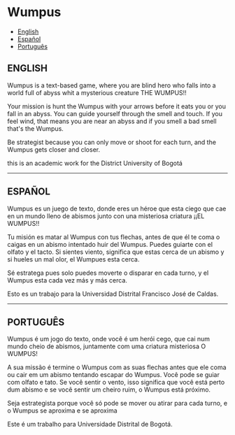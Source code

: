# Wumpus
- [English]( #english)
- [Español]( #espaÑol)
- [Português]( #portuguÊs)

## **ENGLISH**
Wumpus is a text-based game, where you are blind hero who falls into a world full of abyss whit a mysterious creature THE WUMPUS!!

Your mission is hunt the Wumpus with your arrows before it eats you or you fall in an abyss. You can guide yourself through the smell and touch. If you feel wind, that means you are near an abyss and if you smell a bad smell that's the Wumpus.

Be strategist because you can only move or shoot for each turn, and the Wumpus gets closer and closer.

this is an academic work for the District University of Bogotá
_______________________________________________________________________________________________________________________

## **ESPAÑOL**
Wumpus es un juego de texto, donde eres un héroe que esta ciego que cae en un mundo lleno de abismos junto con una misteriosa criatura ¡¡EL WUMPUS!!

Tu misión es matar al Wumpus con tus flechas, antes de que él te coma o caigas en un abismo intentado huir del Wumpus. Puedes guiarte con el olfato y el tacto. Si sientes viento, significa que estas cerca de un abismo y si hueles un mal olor, el Wumpues esta cerca.

Sé estratega pues solo puedes moverte o disparar en cada turno, y el Wumpus esta cada vez más y más cerca.

Esto es un trabajo para la Universidad Distrital Francisco José de Caldas.
_______________________________________________________________________________________________________________________

## **PORTUGUÊS**
Wumpus é um jogo do texto, onde você é um herói cego, que cai num mundo cheio de abismos, juntamente com uma criatura misteriosa O WUMPUS!

A sua missão é termine o Wumpus com as suas flechas antes que ele coma ou cair em um abismo tentando escapar do Wumpus. Você pode se guiar com olfato e tato. Se você sentir o vento, isso significa que você está perto dum abismo e se você sentir um cheiro ruim, o Wumpus está próximo.

Seja estrategista porque você só pode se mover ou atirar para cada turno, e o Wumpus se aproxima e se aproxima

Este é um trabalho para Universidade Distrital  de Bogotá.

